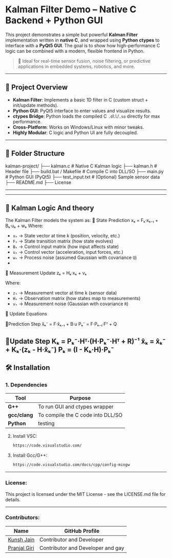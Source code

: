 # Kalman Filter Demo – Native C Backend + Python GUI

This project demonstrates a simple but powerful **Kalman Filter** implementation written in **native C**, and wrapped using **Python ctypes** to interface with a **PyQt5 GUI**. The goal is to show how high-performance C logic can be combined with a modern, flexible frontend in Python.

> 🚀 Ideal for real-time sensor fusion, noise filtering, or predictive applications in embedded systems, robotics, and more.

---

## 🧠 Project Overview

- **Kalman Filter**: Implements a basic 1D filter in C (custom struct + init/update methods).
- **Python GUI**: PyQt5 interface to enter values and visualize results.
- **ctypes Bridge**: Python loads the compiled C `.dll`/`.so` directly for max performance.
- **Cross-Platform**: Works on Windows/Linux with minor tweaks.
- **Highly Modular**: C logic and Python UI are fully decoupled.

---

## 🔧 Folder Structure

kalman-project/
├── kalman.c # Native C Kalman logic
├── kalman.h # Header file
├── build.bat / Makefile # Compile C into DLL/SO
├── main.py # Python GUI (PyQt5)
├── test_input.txt # (Optional) Sample sensor data
├── README.md 
├── License


---
---

## 🔧 Kalman Logic And theory
The Kalman Filter models the system as:
🔹 State Prediction
xₖ = Fₖ·xₖ₋₁ + Bₖ·uₖ + wₖ
Where:
- `xₖ` → State vector at time k (position, velocity, etc.)
- `Fₖ` → State transition matrix (how state evolves)
- `Bₖ` → Control input matrix (how input affects state)
- `uₖ` → Control vector (acceleration, input forces, etc.)
- `wₖ` → Process noise (assumed Gaussian with covariance `Q`)
- 
🔹 Measurement Update
zₖ = Hₖ·xₖ + vₖ

Where:
- `zₖ` → Measurement vector at time k (sensor data)
- `Hₖ` → Observation matrix (how states map to measurements)
- `vₖ` → Measurement noise (Gaussian with covariance `R`)

🔧 Update Equations

🔹Prediction Step
x̂ₖ⁻ = F·x̂ₖ₋₁ + B·u
Pₖ⁻ = F·Pₖ₋₁·Fᵀ + Q

🔹Update Step
Kₖ = Pₖ⁻·Hᵀ·(H·Pₖ⁻·Hᵀ + R)⁻¹
x̂ₖ = x̂ₖ⁻ + Kₖ·(zₖ - H·x̂ₖ⁻)
Pₖ = (I - Kₖ·H)·Pₖ⁻
---

## 🛠 Installation

### 1. Dependencies

| Tool        | Purpose                          |
|-------------|----------------------------------|
| **G++**| To run GUI and ctypes wrapper    |
| **gcc/clang** | To compile the C code into DLL/SO |
| **Python**   | testing                    |

2. Install VSC:
   ```bash
   https://code.visualstudio.com/
   ```
3. Install Gcc/G++:
   ```bash
   https://code.visualstudio.com/docs/cpp/config-mingw
   ```

---

### License:
This project is licensed under the MIT License - see the LICENSE.md file for details.

---
### Contributors:
| Name                                       | GitHub Profile            |
| ------------------------------------------ | ------------------------- |
| [Kunsh Jain](https://github.com/kunshrjain) | Contributor and Developer |
| [Pranjal Giri](https://github.com/oslowtech) | Contributor and Developer and gay |



